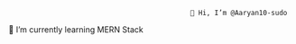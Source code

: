                                                  👋 Hi, I’m @Aaryan10-sudo
  
🌱 I’m currently learning MERN Stack


<!---
Aaryan10-sudo/Aaryan10-sudo is a ✨ special ✨ repository because its `README.md` (this file) appears on your GitHub profile.
You can click the Preview link to take a look at your changes.
--->
